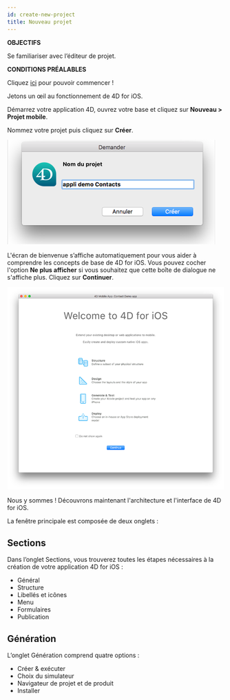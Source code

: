 ```yaml
---
id: create-new-project
title: Nouveau projet
---
```

<div class = "objectives"> 

**OBJECTIFS**

Se familiariser avec l’éditeur de projet.</div> <div class = "prerequisites"> 

**CONDITIONS PRÉALABLES**

Cliquez [ici](prerequisites.html) pour pouvoir commencer !</div> 

Jetons un œil au fonctionnement de 4D for iOS.

Démarrez votre application 4D, ouvrez votre base et cliquez sur **Nouveau > Projet mobile**.

Nommez votre projet puis cliquez sur **Créer**.

![Project Name](assets/project-editor/Project-creation-4D-for-iOS.png)

L'écran de bienvenue s’affiche automatiquement pour vous aider à comprendre les concepts de base de 4D for iOS. Vous pouvez cocher l'option **Ne plus afficher** si vous souhaitez que cette boîte de dialogue ne s'affiche plus. Cliquez sur **Continuer**.

![Welcome Screen](assets/project-editor/Welcome-Screen-4D-for-iOS.png)

Nous y sommes ! Découvrons maintenant l'architecture et l'interface de 4D for iOS.

La fenêtre principale est composée de deux onglets :

## Sections

Dans l’onglet Sections, vous trouverez toutes les étapes nécessaires à la création de votre application 4D for iOS :

* Général
* Structure
* Libellés et icônes
* Menu
* Formulaires
* Publication

## Génération

L’onglet Génération comprend quatre options :

* Créer & exécuter 
* Choix du simulateur
* Navigateur de projet et de produit
* Installer